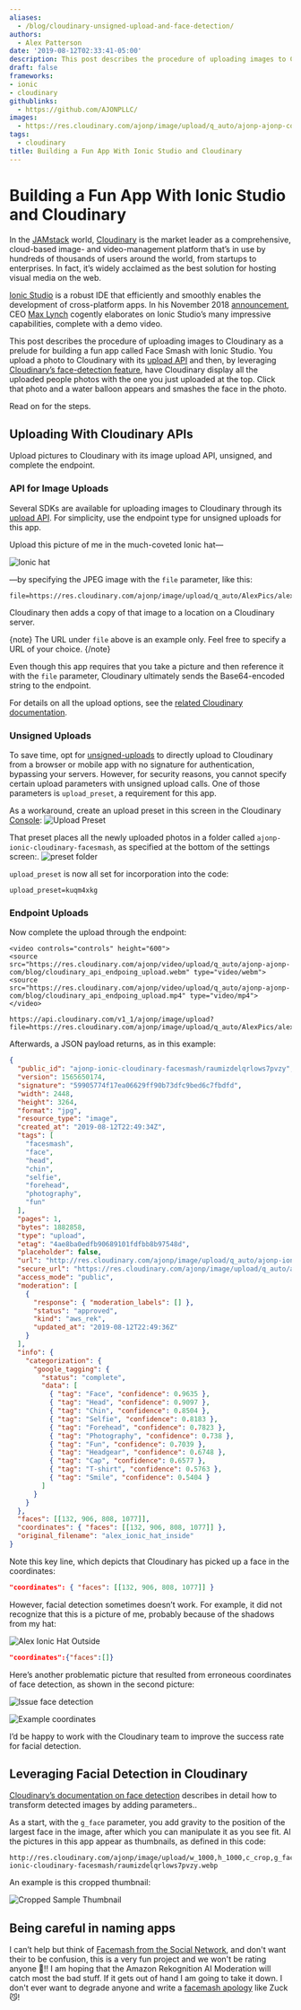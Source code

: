 ```yaml
---
aliases:
  - /blog/cloudinary-unsigned-upload-and-face-detection/
authors:
  - Alex Patterson
date: '2019-08-12T02:33:41-05:00'
description: This post describes the procedure of uploading images to Cloudinary as a prelude for building a fun app called Face Smash with Ionic Studio.
draft: false
frameworks:
- ionic
- cloudinary
githublinks:
  - https://github.com/AJONPLLC/
images:
  - https://res.cloudinary.com/ajonp/image/upload/q_auto/ajonp-ajonp-com/blog/Cloudinary-Unsigned_Upload_and_Face_Detection.webp
tags:
  - cloudinary
title: Building a Fun App With Ionic Studio and Cloudinary
---
```


# Building a Fun App With Ionic Studio and Cloudinary

In the [JAMstack](https://jamstack.org/) world, [Cloudinary](https://cloudinary.com) is the market leader as a comprehensive, cloud-based image- and video-management platform that’s in use by hundreds of thousands of users around the world, from startups to enterprises. In fact, it’s widely acclaimed as the best solution for hosting visual media on the web.

[Ionic Studio](https://ionicframework.com/studio) is a robust IDE that efficiently and smoothly enables the development of cross-platform apps. In his November 2018 [announcement](https://ionicframework.com/blog/announcing-ionic-studio-a-powerful-new-way-to-build-apps/), CEO [Max Lynch](https://twitter.com/maxlynch) cogently elaborates on Ionic Studio’s many impressive capabilities, complete with a demo video.

This post describes the procedure of uploading images to Cloudinary as a prelude for building a fun app called Face Smash with Ionic Studio. You upload a photo to Cloudinary with its [upload API](https://cloudinary.com/documentation/image_upload_api_reference) and then, by leveraging [Cloudinary’s face-detection feature](https://cloudinary.com/blog/face_detection_based_cropping), have Cloudinary display all the uploaded people photos with the one you just uploaded at the top. Click that photo and a water balloon appears and smashes the face in the photo.

Read on for the steps.

## Uploading With Cloudinary APIs

Upload pictures to Cloudinary with its image upload API, unsigned, and complete the endpoint.

### API for Image Uploads

Several SDKs are available for uploading images to Cloudinary through its [upload API](https://cloudinary.com/documentation/image_upload_api_reference). For simplicity, use the endpoint type for unsigned uploads for this app.

Upload this picture of me in the much-coveted Ionic hat—

![Ionic hat](https://res.cloudinary.com/ajonp/image/upload/w_400/v1565636611/AlexPics/alex_ionic_hat_inside.webp)

—by specifying the JPEG image with the `file` parameter, like this:

```url
file=https://res.cloudinary.com/ajonp/image/upload/q_auto/AlexPics/alex_ionic_hat_inside.webp
```

Cloudinary then adds a copy of that image to a location on a Cloudinary server.

{note}
The URL under `file` above is an example only. Feel free to specify a URL of your choice.
{/note}

Even though this app requires that you take a picture and then reference it with the `file` parameter, Cloudinary ultimately sends the Base64-encoded string to the endpoint.

For details on all the upload options, see the [related Cloudinary documentation](https://cloudinary.com/documentation/upload_images#data_upload_options).

### Unsigned Uploads

To save time, opt for [unsigned-uploads](https://cloudinary.com/documentation/upload_images#unsigned_upload) to directly upload to Cloudinary from a browser or mobile app with no signature for authentication, bypassing your servers. However, for security reasons, you cannot specify certain upload parameters with unsigned upload calls. One of those parameters is `upload_preset`, a requirement for this app.

As a workaround, create an upload preset in this screen in the Cloudinary [Console](https://cloudinary.com/console/settings/upload):
![Upload Preset](https://res.cloudinary.com/ajonp/image/upload/w_800/v1565637994/ajonp-ajonp-com/blog/Screen_Shot_2019-08-12_at_3.26.07_PM.webp)

That preset places all the newly uploaded photos in a folder called `ajonp-ionic-cloudinary-facesmash`, as specified at the bottom of the settings screen:.
![preset folder](https://res.cloudinary.com/ajonp/image/upload/q_auto/ajonp-ajonp-com/blog/Screen_Shot_2019-08-12_at_3.30.49_PM.webp)

`upload_preset` is now all set for incorporation into the code:

```url
upload_preset=kuqm4xkg
```

### Endpoint Uploads

Now complete the upload through the endpoint:

```
<video controls="controls" height="600">
<source src="https://res.cloudinary.com/ajonp/video/upload/q_auto/ajonp-ajonp-com/blog/cloudinary_api_endpoing_upload.webm" type="video/webm">
<source src="https://res.cloudinary.com/ajonp/video/upload/q_auto/ajonp-ajonp-com/blog/cloudinary_api_endpoing_upload.mp4" type="video/mp4">
</video>
```

```url
https://api.cloudinary.com/v1_1/ajonp/image/upload?file=https://res.cloudinary.com/ajonp/image/upload/q_auto/AlexPics/alex_ionic_hat_inside.webp&upload_preset=kuqm4xkg
```

Afterwards, a JSON payload returns, as in this example:

```json
{
  "public_id": "ajonp-ionic-cloudinary-facesmash/raumizdelqrlows7pvzy",
  "version": 1565650174,
  "signature": "59905774f17ea06629ff90b73dfc9bed6c7fbdfd",
  "width": 2448,
  "height": 3264,
  "format": "jpg",
  "resource_type": "image",
  "created_at": "2019-08-12T22:49:34Z",
  "tags": [
    "facesmash",
    "face",
    "head",
    "chin",
    "selfie",
    "forehead",
    "photography",
    "fun"
  ],
  "pages": 1,
  "bytes": 1882858,
  "type": "upload",
  "etag": "4ae8ba0edfb90689101fdfbb8b97548d",
  "placeholder": false,
  "url": "http://res.cloudinary.com/ajonp/image/upload/q_auto/ajonp-ionic-cloudinary-facesmash/raumizdelqrlows7pvzy.webp",
  "secure_url": "https://res.cloudinary.com/ajonp/image/upload/q_auto/ajonp-ionic-cloudinary-facesmash/raumizdelqrlows7pvzy.webp",
  "access_mode": "public",
  "moderation": [
    {
      "response": { "moderation_labels": [] },
      "status": "approved",
      "kind": "aws_rek",
      "updated_at": "2019-08-12T22:49:36Z"
    }
  ],
  "info": {
    "categorization": {
      "google_tagging": {
        "status": "complete",
        "data": [
          { "tag": "Face", "confidence": 0.9635 },
          { "tag": "Head", "confidence": 0.9097 },
          { "tag": "Chin", "confidence": 0.8504 },
          { "tag": "Selfie", "confidence": 0.8183 },
          { "tag": "Forehead", "confidence": 0.7823 },
          { "tag": "Photography", "confidence": 0.738 },
          { "tag": "Fun", "confidence": 0.7039 },
          { "tag": "Headgear", "confidence": 0.6748 },
          { "tag": "Cap", "confidence": 0.6577 },
          { "tag": "T-shirt", "confidence": 0.5763 },
          { "tag": "Smile", "confidence": 0.5404 }
        ]
      }
    }
  },
  "faces": [[132, 906, 808, 1077]],
  "coordinates": { "faces": [[132, 906, 808, 1077]] },
  "original_filename": "alex_ionic_hat_inside"
}
```

Note this key line, which depicts that Cloudinary has picked up a face in the coordinates:

```json
"coordinates": { "faces": [[132, 906, 808, 1077]] }
```

However, facial detection sometimes doesn’t work. For example, it did not recognize that this is a picture of me, probably because of the shadows from my hat:

![Alex Ionic Hat Outside](https://res.cloudinary.com/ajonp/image/upload/w_200/v1565636611/AlexPics/alex_ionic_hat.webp)

```json
"coordinates":{"faces":[]}
```

Here’s another problematic picture that resulted from erroneous coordinates of face detection, as shown in the second picture:

![Issue face detection](https://res.cloudinary.com/ajonp/image/upload/q_auto/ajonp-ajonp-com/blog/Screen_Shot_2019-08-12_at_9.16.51_PM.webp)

![Example coordinates](https://res.cloudinary.com/ajonp/image/upload/q_auto/ajonp-ajonp-com/blog/Screen_Shot_2019-08-12_at_9.10.16_PM.webp)

I’d be happy to work with the Cloudinary team to improve the success rate for facial detection.

## Leveraging Facial Detection in Cloudinary

[Cloudinary’s documentation on face detection](https://cloudinary.com/documentation/face_detection_based_transformations) describes in detail how to transform detected images by adding parameters..

As a start, with the `g_face` parameter, you add gravity to the position of the largest face in the image, after which you can manipulate it as you see fit. Al the pictures in this app appear as thumbnails, as defined in this code:

```url
http://res.cloudinary.com/ajonp/image/upload/w_1000,h_1000,c_crop,g_face,r_max/w_200/v1565650174/ajonp-ionic-cloudinary-facesmash/raumizdelqrlows7pvzy.webp
```

An example is this cropped thumbnail:

![Cropped Sample Thumbnail](http://res.cloudinary.com/ajonp/image/upload/w_1001,h_1001,c_crop,g_face,r_max/w_200/v1565650174/ajonp-ionic-cloudinary-facesmash/raumizdelqrlows7pvzy.webp)

## Being careful in naming apps

I can’t help but think of [Facemash from the Social Network](https://youtu.be/VSKoVsHs_Ko), and don't want their to be confusion, this is a very fun project and we won't be rating anyone 🤢!! I am hoping that the Amazon Rekognition AI Moderation will catch most the bad stuff. If it gets out of hand I am going to take it down. I don't ever want to degrade anyone and write a [facemash apology](https://www.thecrimson.com/article/2003/11/19/facemash-creator-survives-ad-board-the/) like Zuck 😼!
